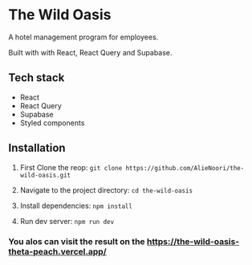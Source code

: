 # The Wild Oasis

A hotel management program for employees.

Built with with React, React Query and Supabase.

## Tech stack
- React
- React Query
- Supabase
- Styled components

## Installation

1. First Clone the reop: 
`git clone https://github.com/AlieNoori/the-wild-oasis.git`

2. Navigate to the project directory:
`cd the-wild-oasis`

3. Install dependencies:
`npm install`

4. Run dev server:
`npm run dev`

### You alos can visit the result on the https://the-wild-oasis-theta-peach.vercel.app/
